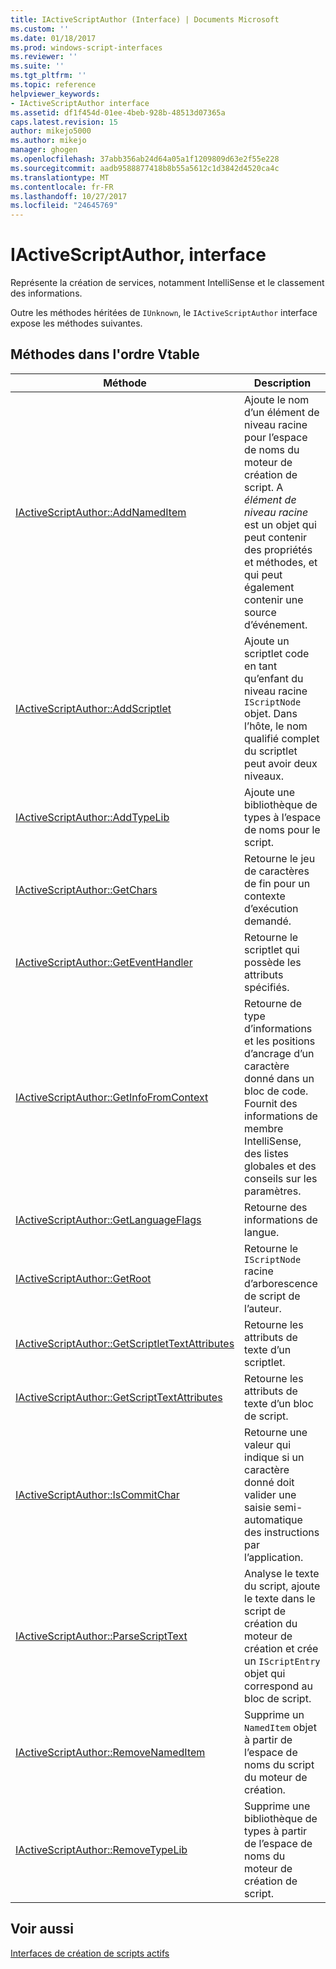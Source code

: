 ```yaml
---
title: IActiveScriptAuthor (Interface) | Documents Microsoft
ms.custom: ''
ms.date: 01/18/2017
ms.prod: windows-script-interfaces
ms.reviewer: ''
ms.suite: ''
ms.tgt_pltfrm: ''
ms.topic: reference
helpviewer_keywords:
- IActiveScriptAuthor interface
ms.assetid: df1f454d-01ee-4beb-928b-48513d07365a
caps.latest.revision: 15
author: mikejo5000
ms.author: mikejo
manager: ghogen
ms.openlocfilehash: 37abb356ab24d64a05a1f1209809d63e2f55e228
ms.sourcegitcommit: aadb9588877418b8b55a5612c1d3842d4520ca4c
ms.translationtype: MT
ms.contentlocale: fr-FR
ms.lasthandoff: 10/27/2017
ms.locfileid: "24645769"
---
```

# <a name="iactivescriptauthor-interface"></a>IActiveScriptAuthor, interface
Représente la création de services, notamment IntelliSense et le classement des informations.  
  
 Outre les méthodes héritées de `IUnknown`, le `IActiveScriptAuthor` interface expose les méthodes suivantes.  
  
## <a name="methods-in-vtable-order"></a>Méthodes dans l'ordre Vtable  
  
|Méthode|Description|  
|------------|-----------------|  
|[IActiveScriptAuthor::AddNamedItem](../../winscript/reference/iactivescriptauthor-addnameditem.md)|Ajoute le nom d’un élément de niveau racine pour l’espace de noms du moteur de création de script. A *élément de niveau racine* est un objet qui peut contenir des propriétés et méthodes, et qui peut également contenir une source d’événement.|  
|[IActiveScriptAuthor::AddScriptlet](../../winscript/reference/iactivescriptauthor-addscriptlet.md)|Ajoute un scriptlet code en tant qu’enfant du niveau racine `IScriptNode` objet. Dans l’hôte, le nom qualifié complet du scriptlet peut avoir deux niveaux.|  
|[IActiveScriptAuthor::AddTypeLib](../../winscript/reference/iactivescriptauthor-addtypelib.md)|Ajoute une bibliothèque de types à l’espace de noms pour le script.|  
|[IActiveScriptAuthor::GetChars](../../winscript/reference/iactivescriptauthor-getchars.md)|Retourne le jeu de caractères de fin pour un contexte d’exécution demandé.|  
|[IActiveScriptAuthor::GetEventHandler](../../winscript/reference/iactivescriptauthor-geteventhandler.md)|Retourne le scriptlet qui possède les attributs spécifiés.|  
|[IActiveScriptAuthor::GetInfoFromContext](../../winscript/reference/iactivescriptauthor-getinfofromcontext.md)|Retourne de type d’informations et les positions d’ancrage d’un caractère donné dans un bloc de code. Fournit des informations de membre IntelliSense, des listes globales et des conseils sur les paramètres.|  
|[IActiveScriptAuthor::GetLanguageFlags](../../winscript/reference/iactivescriptauthor-getlanguageflags.md)|Retourne des informations de langue.|  
|[IActiveScriptAuthor::GetRoot](../../winscript/reference/iactivescriptauthor-getroot.md)|Retourne le `IScriptNode` racine d’arborescence de script de l’auteur.|  
|[IActiveScriptAuthor::GetScriptletTextAttributes](../../winscript/reference/iactivescriptauthor-getscriptlettextattributes.md)|Retourne les attributs de texte d’un scriptlet.|  
|[IActiveScriptAuthor::GetScriptTextAttributes](../../winscript/reference/iactivescriptauthor-getscripttextattributes.md)|Retourne les attributs de texte d’un bloc de script.|  
|[IActiveScriptAuthor::IsCommitChar](../../winscript/reference/iactivescriptauthor-iscommitchar.md)|Retourne une valeur qui indique si un caractère donné doit valider une saisie semi-automatique des instructions par l’application.|  
|[IActiveScriptAuthor::ParseScriptText](../../winscript/reference/iactivescriptauthor-parsescripttext.md)|Analyse le texte du script, ajoute le texte dans le script de création du moteur de création et crée un `IScriptEntry` objet qui correspond au bloc de script.|  
|[IActiveScriptAuthor::RemoveNamedItem](../../winscript/reference/iactivescriptauthor-removenameditem.md)|Supprime un `NamedItem` objet à partir de l’espace de noms du script du moteur de création.|  
|[IActiveScriptAuthor::RemoveTypeLib](../../winscript/reference/iactivescriptauthor-removetypelib.md)|Supprime une bibliothèque de types à partir de l’espace de noms du moteur de création de script.|  
  
## <a name="see-also"></a>Voir aussi  
 [Interfaces de création de scripts actifs](../../winscript/reference/active-script-authoring-interfaces.md)